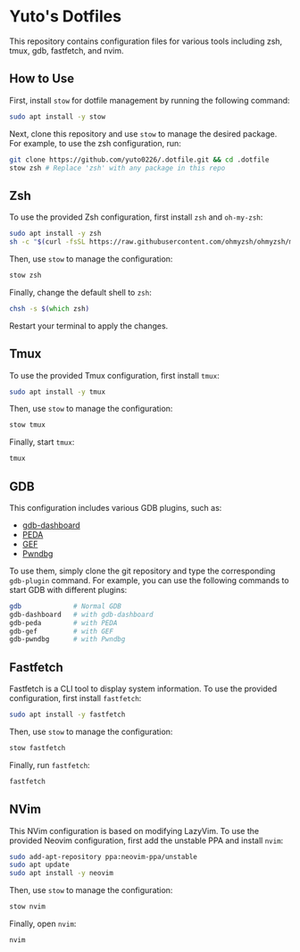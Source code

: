 # Yuto's Dotfiles

This repository contains configuration files for various tools including zsh, tmux, gdb, fastfetch, and nvim.

## How to Use

First, install `stow` for dotfile management by running the following command:

```zsh
sudo apt install -y stow
```

Next, clone this repository and use `stow` to manage the desired package. For example, to use the zsh configuration, run:

```zsh
git clone https://github.com/yuto0226/.dotfile.git && cd .dotfile
stow zsh # Replace 'zsh' with any package in this repo
```

## Zsh

To use the provided Zsh configuration, first install `zsh` and `oh-my-zsh`:

```zsh
sudo apt install -y zsh
sh -c "$(curl -fsSL https://raw.githubusercontent.com/ohmyzsh/ohmyzsh/master/tools/install.sh)"
```

Then, use `stow` to manage the configuration:

```zsh
stow zsh
```

Finally, change the default shell to `zsh`:

```zsh
chsh -s $(which zsh)
```

Restart your terminal to apply the changes.

## Tmux

To use the provided Tmux configuration, first install `tmux`:

```zsh
sudo apt install -y tmux
```

Then, use `stow` to manage the configuration:

```zsh
stow tmux
```

Finally, start `tmux`:

```zsh
tmux
```

## GDB

This configuration includes various GDB plugins, such as:

- [gdb-dashboard](https://github.com/cyrus-and/gdb-dashboard)
- [PEDA](https://github.com/longld/peda)
- [GEF](https://github.com/hugsy/gef)
- [Pwndbg](https://github.com/pwndbg/pwndbg)

To use them, simply clone the git repository and type the corresponding `gdb-plugin` command. For example, you can use the following commands to start GDB with different plugins:

```zsh
gdb             # Normal GDB
gdb-dashboard   # with gdb-dashboard
gdb-peda        # with PEDA
gdb-gef         # with GEF
gdb-pwndbg      # with Pwndbg
```

## Fastfetch

Fastfetch is a CLI tool to display system information. To use the provided configuration, first install `fastfetch`:

```zsh
sudo apt install -y fastfetch
```

Then, use `stow` to manage the configuration:

```zsh
stow fastfetch
```

Finally, run `fastfetch`:

```zsh
fastfetch
```

## NVim

This NVim configuration is based on modifying LazyVim. To use the provided Neovim configuration, first add the unstable PPA and install `nvim`:

```zsh
sudo add-apt-repository ppa:neovim-ppa/unstable
sudo apt update
sudo apt install -y neovim
```

Then, use `stow` to manage the configuration:

```zsh
stow nvim
```

Finally, open `nvim`:

```zsh
nvim
```
